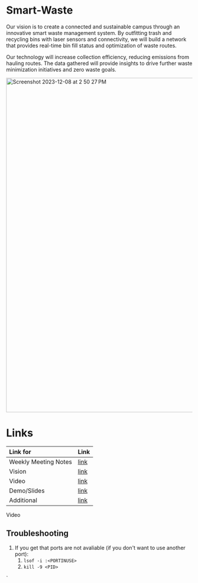 # Smart-Waste

Our vision is to create a connected and sustainable campus through an innovative smart waste management system. By outfitting trash and recycling bins with laser sensors and connectivity, we will build a network that provides real-time bin fill status and optimization of waste routes.

Our technology will increase collection efficiency, reducing emissions from hauling routes. The data gathered will provide insights to drive further waste minimization initiatives and zero waste goals.

<img width="905" alt="Screenshot 2023-12-08 at 2 50 27 PM" src="https://github.com/ucsb/CS190B-F23-SmartWaste-rbriggs/assets/77701125/5bf646c0-1015-4fb8-b047-55904b6e2764">

# Links

|     Link for     | Link                              | 
|:-------------------|:----------------------------------|
|Weekly Meeting Notes| [link](https://docs.google.com/document/d/1GXyXUnTMKGIcYvyj-8aEd7spdDEeYQJQScLqdhkhCxc/edit?usp=sharing)   |
|Vision              | [link](https://docs.google.com/document/d/19BQFE9qavzx0fWWvS-5EhH40ZsDCvB0uqDrFN7ACtwo/edit?usp=sharing)   |
|Video               | [link](https://drive.google.//)   |
|Demo/Slides         | [link](https://drive.google.//)   |
|Additional          | [link](https://drive.google.//)   |
Video 


## Troubleshooting

1. If you get that ports are not avaliable (if you don't want to use another port): 
    1. `lsof -i :<PORTINUSE>`
    2. `kill -9 <PID>`

`

